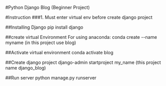 #Python Django Blog (Beginner Project)

#Instruction
    ###1. Must enter virtual env before create django project

##Installing Django
    pip install django

##create virtual Environment
    For using anaconda:
        conda create --name myname (in this project use blog)

##Activate virtual environment
    conda activate blog

##Create django project
    django-admin startproject my_name (this project name django_blog)

##Run server 
    python manage.py runserver

